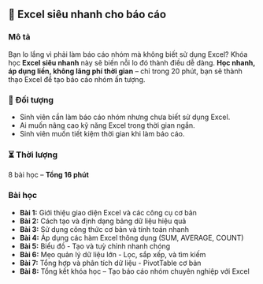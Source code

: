 ## 📌 Excel siêu nhanh cho báo cáo

### Mô tả
Bạn lo lắng vì phải làm báo cáo nhóm mà không biết sử dụng Excel? Khóa học **Excel siêu nhanh** này sẽ biến nỗi lo đó thành điều dễ dàng. **Học nhanh, áp dụng liền, không lãng phí thời gian** – chỉ trong 20 phút, bạn sẽ thành thạo Excel để tạo báo cáo nhóm ấn tượng.

### 🎯 Đối tượng
- Sinh viên cần làm báo cáo nhóm nhưng chưa biết sử dụng Excel.
- Ai muốn nâng cao kỹ năng Excel trong thời gian ngắn.
- Sinh viên muốn tiết kiệm thời gian khi làm báo cáo.

### ⏳ Thời lượng
8 bài học – **Tổng 16 phút**

### Bài học
- **Bài 1:** Giới thiệu giao diện Excel và các công cụ cơ bản
- **Bài 2:** Cách tạo và định dạng bảng dữ liệu hiệu quả
- **Bài 3:** Sử dụng công thức cơ bản và tính toán nhanh
- **Bài 4:** Áp dụng các hàm Excel thông dụng (SUM, AVERAGE, COUNT)
- **Bài 5:** Biểu đồ - Tạo và tuỳ chỉnh nhanh chóng
- **Bài 6:** Mẹo quản lý dữ liệu lớn - Lọc, sắp xếp, và tìm kiếm
- **Bài 7:** Tổng hợp và phân tích dữ liệu - PivotTable cơ bản
- **Bài 8:** Tổng kết khóa học – Tạo báo cáo nhóm chuyên nghiệp với Excel